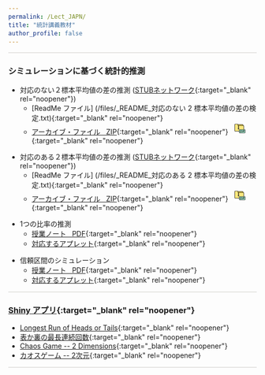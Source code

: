 ```yaml
---
permalink: /Lect_JAPN/
title: "統計講義教材"
author_profile: false
---
```


<style>
  hr {
    height: 2px;
    background-color: #E5E4E2;
    border: none;
  }

  .no-italics {
      font-style: normal;   
  }
</style>


<!-- Gray #919888;
#BF9269
#A88C7D
#7297A0
#54738E
#B5AFA9
#E5E4E2 Platinum
D3D3D3
-->

<!--
redirect_from:
  - /StatEd/
  - /StatEd.html
-->

---

### シミュレーションに基づく統計的推測

<!-- ############################# -->
- 対応のない２標本平均値の差の推測 ([STUBネットワーク](https://www.causeweb.org/stub/){:target="_blank" rel="noopener"})
  - [ReadMe ファイル] (/files/_README_対応のない 2 標本平均値の差の検定.txt){:target="_blank" rel="noopener"}
  - [アーカイブ・ファイル &nbsp; ZIP](/files/STUB6.2.zip){:target="_blank" rel="noopener"} &nbsp; [![alt text](/files/zip_24.png)](/files/STUB6.2.zip){:target="_blank" rel="noopener"}  

<!-- ############################# -->
- 対応のある２標本平均値の差の推測 ([STUBネットワーク](https://www.causeweb.org/stub/){:target="_blank" rel="noopener"})
  - [ReadMe ファイル] (/files/_README_対応のある 2 標本平均値の差の検定.txt){:target="_blank" rel="noopener"}
  - [アーカイブ・ファイル &nbsp; ZIP](/files/STUB7.1-7.2.zip){:target="_blank" rel="noopener"} &nbsp; [![alt text](/files/zip_24.png)](/files/STUB7.1-7.2.zip){:target="_blank" rel="noopener"}  

<!-- ############################# -->
- 1つの比率の推測
  - [授業ノート &nbsp; PDF](https://www.dropbox.com/scl/fi/vhafb8k6pgmdu733095u2/Helper_Hinderer_Doi.pdf?rlkey=u7ho79tn3nr2rgh9wkzlcbgma&dl=0){:target="_blank" rel="noopener"}
  - [対応するアプレット](https://www.rossmanchance.com/applets/2021/oneprop/OneProp.htm?language=6){:target="_blank" rel="noopener"}
<!-- ############################# -->
- 信頼区間のシミュレーション
  - [授業ノート &nbsp; PDF](https://www.dropbox.com/scl/fi/yu6fg62povvfsjz6nqng5/_.pdf?rlkey=wqehxpypqvj6rtg5bv5rjgiqh&dl=0){:target="_blank" rel="noopener"}
  - [対応するアプレット](https://www.rossmanchance.com/applets/2021/confsim/ConfSim.html?language=2){:target="_blank" rel="noopener"}

---

### [Shiny アプリ](https://statistics.calpoly.edu/shiny){:target="_blank" rel="noopener"}

* [Longest Run of Heads or Tails](http://shiny.calpoly.sh/Longest_Run){:target="_blank" rel="noopener"}
* [表か裏の最長連続回数](https://jasp.ism.ac.jp/LongestRun){:target="_blank" rel="noopener"}
* [Chaos Game -- 2 Dimensions](http://shiny.calpoly.sh/ChaosGame2D){:target="_blank" rel="noopener"}
* [カオスゲーム -- 2次元](https://jasp.ism.ac.jp/ChaosGame2/){:target="_blank" rel="noopener"}

---


<!--
### ChatGPT Article (By Ellis and Slade, July 2023) from Journal of Statistics and Data Science Education

* [PDF - English](https://www.dropbox.com/scl/fi/vu6azaz0pme5mpjob5gwb/ChatGPT-article-JSDSE-ENGL.pdf?rlkey=k9rz9se71il5tc6vlftbgf92r&dl=0){:target="_blank" rel="noopener"}
* [PDF - 日本語](https://www.dropbox.com/scl/fi/plq8tezzlwlq0fuh8rz5z/ChatGPT-article-JSDSE-JAPN.pdf?rlkey=wsmg4unq3a8bmnt5mrd7hux86&dl=0){:target="_blank" rel="noopener"}
---
&nbsp;
-->

<!--
- 対応のない２標本平均値の差の推論 ([STUBネットワーク](https://www.causeweb.org/stub/){:target="_blank" rel="noopener"})
  - [授業ノート &nbsp; PDF](https://www.dropbox.com/scl/fi/w4ranzph1wl86vt3ltjid/6.2-Two-Means-Simulation-Final_JAPN.pdf?rlkey=9mz52vllz95wvaoj9h2jjue2s&dl=0){:target="_blank" rel="noopener"}
  - [対応するアプレット](https://www.rossmanchance.com/applets/2021/anovashuffle/AnovaShuffle.htm?language=2){:target="_blank" rel="noopener"}
  - [対応するエクセル・ファイル](/files/Group_Avg_Shuffle_FINAL.xlsx){:target="_blank" rel="noopener"} &nbsp;
  [![alt text](/files/excel_icon_24.png)](/files/Group_Avg_Shuffle_FINAL.xlsx){:target="_blank" rel="noopener"}
  - [データ・カードのテンプレート &nbsp; PDF](/files/Data_Cards.pdf){:target="_blank" rel="noopener"}


  - 対応のある２標本平均値の差の推論 ([STUBネットワーク](https://www.causeweb.org/stub/){:target="_blank" rel="noopener"})
    - [授業ノート &nbsp; PDF](https://www.dropbox.com/scl/fi/wy80b2gvx7s0r33alkmgp/7.1-7.2-Paired-Data-and-Simulation-Final_JAPN.pdf?rlkey=8sceybnzb8yuzy7v48m7rzyig&dl=0){:target="_blank" rel="noopener"}
    - [対応するアプレット](https://www.rossmanchance.com/applets/2021/matchedpairs/MatchedPairs.htm?language=2){:target="_blank" rel="noopener"}
    - [対応するエクセル・ファイル](/files/Pair_Shuffle_FINAL.xlsx){:target="_blank" rel="noopener"} &nbsp;
    [![alt text](/files/excel_icon_24.png)](/files/Pair_Shuffle_FINAL.xlsx){:target="_blank" rel="noopener"}
  -->
